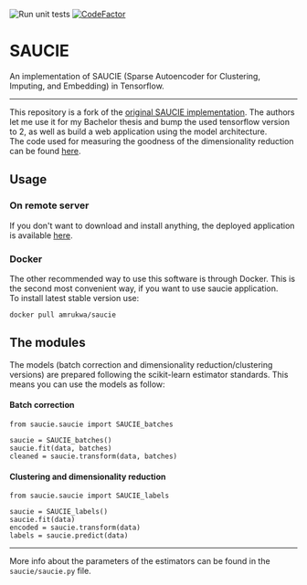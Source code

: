 ![Run unit tests](https://github.com/amrukwa/SAUCIE/actions/workflows/pytest.yml/badge.svg)
[![CodeFactor](https://www.codefactor.io/repository/github/amrukwa/saucie/badge)](https://www.codefactor.io/repository/github/amrukwa/saucie)
# SAUCIE
An implementation of SAUCIE (Sparse Autoencoder for Clustering, Imputing, and Embedding) in Tensorflow.
***
This repository is a fork of the [original SAUCIE implementation](https://github.com/KrishnaswamyLab/SAUCIE). The authors let me use it for my Bachelor thesis and bump the used tensorflow version to 2, as well as build a web application using the model architecture.  
The code used for measuring the goodness of the dimensionality reduction can be found [here](https://github.com/pachterlab/CBP_2021).


## Usage
### On remote server
If you don't want to download and install anything, the deployed application is available [here]().
### Docker
The other recommended way to use this software is through Docker. This is the second most convenient way, if you want to use saucie application.  
To install latest stable version use:  
```
docker pull amrukwa/saucie
``` 

## The modules
The models (batch correction and dimensionality reduction/clustering versions) are prepared following the scikit-learn estimator standards. This means you can use the models as follow:
#### Batch correction
``` 
from saucie.saucie import SAUCIE_batches

saucie = SAUCIE_batches()
saucie.fit(data, batches)
cleaned = saucie.transform(data, batches)
```
#### Clustering and dimensionality reduction
``` 
from saucie.saucie import SAUCIE_labels

saucie = SAUCIE_labels()
saucie.fit(data)
encoded = saucie.transform(data)
labels = saucie.predict(data)
```
***  
More info about the parameters of the estimators can be found in the `saucie/saucie.py` file.